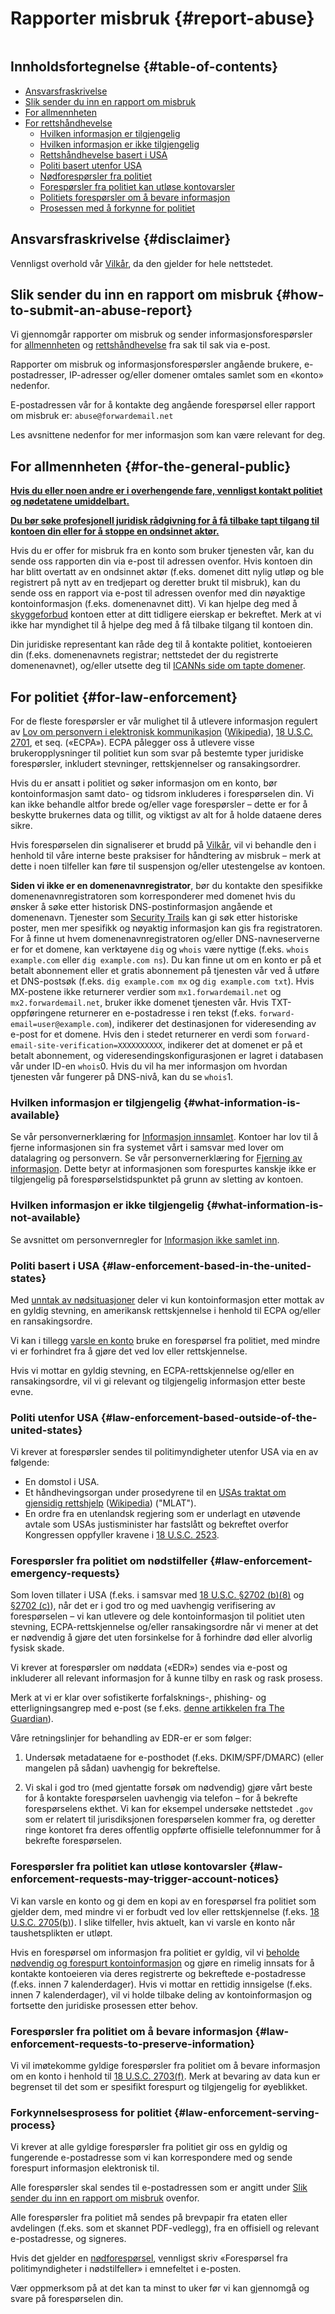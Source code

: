 # Rapporter misbruk {#report-abuse}

<img loading="lazy" src="/img/articles/report-abuse.webp" alt="" class="rounded-lg" />

## Innholdsfortegnelse {#table-of-contents}

* [Ansvarsfraskrivelse](#disclaimer)
* [Slik sender du inn en rapport om misbruk](#how-to-submit-an-abuse-report)
* [For allmennheten](#for-the-general-public)
* [For rettshåndhevelse](#for-law-enforcement)
  * [Hvilken informasjon er tilgjengelig](#what-information-is-available)
  * [Hvilken informasjon er ikke tilgjengelig](#what-information-is-not-available)
  * [Rettshåndhevelse basert i USA](#law-enforcement-based-in-the-united-states)
  * [Politi basert utenfor USA](#law-enforcement-based-outside-of-the-united-states)
  * [Nødforespørsler fra politiet](#law-enforcement-emergency-requests)
  * [Forespørsler fra politiet kan utløse kontovarsler](#law-enforcement-requests-may-trigger-account-notices)
  * [Politiets forespørsler om å bevare informasjon](#law-enforcement-requests-to-preserve-information)
  * [Prosessen med å forkynne for politiet](#law-enforcement-serving-process)

## Ansvarsfraskrivelse {#disclaimer}

Vennligst overhold vår [Vilkår](/terms), da den gjelder for hele nettstedet.

## Slik sender du inn en rapport om misbruk {#how-to-submit-an-abuse-report}

Vi gjennomgår rapporter om misbruk og sender informasjonsforespørsler for [allmennheten](#for-the-general-public) og [rettshåndhevelse](#for-law-enforcement) fra sak til sak via e-post.

Rapporter om misbruk og informasjonsforespørsler angående brukere, e-postadresser, IP-adresser og/eller domener omtales samlet som en «konto» nedenfor.

E-postadressen vår for å kontakte deg angående forespørsel eller rapport om misbruk er: `abuse@forwardemail.net`

Les avsnittene nedenfor for mer informasjon som kan være relevant for deg.

## For allmennheten {#for-the-general-public}

<u>**Hvis du eller noen andre er i overhengende fare, vennligst kontakt politiet og nødetatene umiddelbart.**</u>

<u>**Du bør søke profesjonell juridisk rådgivning for å få tilbake tapt tilgang til kontoen din eller for å stoppe en ondsinnet aktør.**</u>

Hvis du er offer for misbruk fra en konto som bruker tjenesten vår, kan du sende oss rapporten din via e-post til adressen ovenfor. Hvis kontoen din har blitt overtatt av en ondsinnet aktør (f.eks. domenet ditt nylig utløp og ble registrert på nytt av en tredjepart og deretter brukt til misbruk), kan du sende oss en rapport via e-post til adressen ovenfor med din nøyaktige kontoinformasjon (f.eks. domenenavnet ditt). Vi kan hjelpe deg med å [skyggeforbud](https://en.wikipedia.org/wiki/Shadow_banning) kontoen etter at ditt tidligere eierskap er bekreftet. Merk at vi ikke har myndighet til å hjelpe deg med å få tilbake tilgang til kontoen din.

Din juridiske representant kan råde deg til å kontakte politiet, kontoeieren din (f.eks. domenenavnets registrar; nettstedet der du registrerte domenenavnet), og/eller utsette deg til [ICANNs side om tapte domener](https://www.icann.org/resources/pages/lost-domain-names).

## For politiet {#for-law-enforcement}

For de fleste forespørsler er vår mulighet til å utlevere informasjon regulert av [Lov om personvern i elektronisk kommunikasjon](https://bja.ojp.gov/program/it/privacy-civil-liberties/authorities/statutes/1285) ([Wikipedia](https://en.wikipedia.org/wiki/Electronic_Communications_Privacy_Act)), [18 U.S.C. 2701](https://www.govinfo.gov/link/uscode/18/2701), et seq. («ECPA»). ECPA pålegger oss å utlevere visse brukeropplysninger til politiet kun som svar på bestemte typer juridiske forespørsler, inkludert stevninger, rettskjennelser og ransakingsordrer.

Hvis du er ansatt i politiet og søker informasjon om en konto, bør kontoinformasjon samt dato- og tidsrom inkluderes i forespørselen din. Vi kan ikke behandle altfor brede og/eller vage forespørsler – dette er for å beskytte brukernes data og tillit, og viktigst av alt for å holde dataene deres sikre.

Hvis forespørselen din signaliserer et brudd på [Vilkår](/terms), vil vi behandle den i henhold til våre interne beste praksiser for håndtering av misbruk – merk at dette i noen tilfeller kan føre til suspensjon og/eller utestengelse av kontoen.

**Siden vi ikke er en domenenavnregistrator**, bør du kontakte den spesifikke domenenavnregistratoren som korresponderer med domenet hvis du ønsker å søke etter historisk DNS-postinformasjon angående et domenenavn. Tjenester som [Security Trails]() kan gi søk etter historiske poster, men mer spesifikk og nøyaktig informasjon kan gis fra registratoren. For å finne ut hvem domenenavnregistratoren og/eller DNS-navneserverne er for et domene, kan verktøyene `dig` og `whois` være nyttige (f.eks. `whois example.com` eller `dig example.com ns`). Du kan finne ut om en konto er på et betalt abonnement eller et gratis abonnement på tjenesten vår ved å utføre et DNS-postsøk (f.eks. `dig example.com mx` og `dig example.com txt`). Hvis MX-postene ikke returnerer verdier som `mx1.forwardemail.net` og `mx2.forwardemail.net`, bruker ikke domenet tjenesten vår. Hvis TXT-oppføringene returnerer en e-postadresse i ren tekst (f.eks. `forward-email=user@example.com`), indikerer det destinasjonen for videresending av e-post for et domene. Hvis den i stedet returnerer en verdi som `forward-email-site-verification=XXXXXXXXXX`, indikerer det at domenet er på et betalt abonnement, og videresendingskonfigurasjonen er lagret i databasen vår under ID-en `whois`0. Hvis du vil ha mer informasjon om hvordan tjenesten vår fungerer på DNS-nivå, kan du se `whois`1.

### Hvilken informasjon er tilgjengelig {#what-information-is-available}

Se vår personvernerklæring for [Informasjon innsamlet](/privacy#information-collected). Kontoer har lov til å fjerne informasjonen sin fra systemet vårt i samsvar med lover om datalagring og personvern. Se vår personvernerklæring for [Fjerning av informasjon](/privacy#information-removal). Dette betyr at informasjonen som forespurtes kanskje ikke er tilgjengelig på forespørselstidspunktet på grunn av sletting av kontoen.

### Hvilken informasjon er ikke tilgjengelig {#what-information-is-not-available}

Se avsnittet om personvernregler for [Informasjon ikke samlet inn](/privacy#information-not-collected).

### Politi basert i USA {#law-enforcement-based-in-the-united-states}

Med [unntak av nødsituasjoner](#law-enforcement-emergency-requests) deler vi kun kontoinformasjon etter mottak av en gyldig stevning, en amerikansk rettskjennelse i henhold til ECPA og/eller en ransakingsordre.

Vi kan i tillegg [varsle en konto](#law-enforcement-requests-may-trigger-account-notices) bruke en forespørsel fra politiet, med mindre vi er forhindret fra å gjøre det ved lov eller rettskjennelse.

Hvis vi mottar en gyldig stevning, en ECPA-rettskjennelse og/eller en ransakingsordre, vil vi gi relevant og tilgjengelig informasjon etter beste evne.

### Politi utenfor USA {#law-enforcement-based-outside-of-the-united-states}

Vi krever at forespørsler sendes til politimyndigheter utenfor USA via en av følgende:

* En domstol i USA.
* Et håndhevingsorgan under prosedyrene til en [USAs traktat om gjensidig rettshjelp](https://www.justice.gov/criminal-oia/file/1498806/download) ([Wikipedia](https://en.wikipedia.org/wiki/Mutual_legal_assistance_treaty)) ("MLAT").
* En ordre fra en utenlandsk regjering som er underlagt en utøvende avtale som USAs justisminister har fastslått og bekreftet overfor Kongressen oppfyller kravene i [18 U.S.C. 2523](https://www.govinfo.gov/link/uscode/18/2523).

### Forespørsler fra politiet om nødstilfeller {#law-enforcement-emergency-requests}

Som loven tillater i USA (f.eks. i samsvar med [18 U.S.C. §2702 (b)(8)](https://www.law.cornell.edu/uscode/text/18/2702#:\~:text=\(8\)to%20a%20governmental%20entity%20if%20the%20provider%20in%20good%20faith%20believes%20that%20an%20emergency%20involverer%20fare%20for%20død%20eller%20alvorlig%20fysisk%20skade%20for%20enhver%20person%20krever%20opplysning%20uten%20forsinkelse%20av%20kommunikasjon%20relatert%20nødsituasjonen%20eller) og [§2702 (c)](https://www.law.cornell.edu/uscode/text/18/2702#:\~:text=\(c\)Unntak%20for%20Offentliggjøring%20av%20kunde%20oppføringer.%20En%20leverandør%20beskrevet%20i%20underavsnitt%20\(a\)%20kan%20avsløre%20en%20oppføring%20eller%20annen%20informasjon%20som%20vedrører%20en%20abonnent%20til%20eller%20kunde%20av%20slik%20tjeneste%20\(ikke%20inkludert%20innholdet%20av%20kommunikasjon%20dekket%20av%20underavsnitt%20\(a\)\(1\)%20eller%20\(a\)\(2\)\)%2%80%94)), når det er i god tro og med uavhengig verifisering av forespørselen – vi kan utlevere og dele kontoinformasjon til politiet uten stevning, ECPA-rettskjennelse og/eller ransakingsordre når vi mener at det er nødvendig å gjøre det uten forsinkelse for å forhindre død eller alvorlig fysisk skade.

Vi krever at forespørsler om nøddata («EDR») sendes via e-post og inkluderer all relevant informasjon for å kunne tilby en rask og rask prosess.

Merk at vi er klar over sofistikerte forfalsknings-, phishing- og etterligningsangrep med e-post (se f.eks. [denne artikkelen fra The Guardian](https://www.theguardian.com/technology/2022/apr/04/us-law-enforcement-agencies-access-your-data-apple-meta#:\~:text=A%20hack%20using%20a%20forged%20legal%20request%20that%20exposed%20consumer%20data%20collected%20by%20Apple%20and%20Meta%20shed%20light%20on%20the%20reach%20of%20the%20law)).

Våre retningslinjer for behandling av EDR-er er som følger:

1. Undersøk metadataene for e-posthodet (f.eks. DKIM/SPF/DMARC) (eller mangelen på sådan) uavhengig for bekreftelse.

2. Vi skal i god tro (med gjentatte forsøk om nødvendig) gjøre vårt beste for å kontakte forespørselen uavhengig via telefon – for å bekrefte forespørselens ekthet. Vi kan for eksempel undersøke nettstedet `.gov` som er relatert til jurisdiksjonen forespørselen kommer fra, og deretter ringe kontoret fra deres offentlig oppførte offisielle telefonnummer for å bekrefte forespørselen.

### Forespørsler fra politiet kan utløse kontovarsler {#law-enforcement-requests-may-trigger-account-notices}

Vi kan varsle en konto og gi dem en kopi av en forespørsel fra politiet som gjelder dem, med mindre vi er forbudt ved lov eller rettskjennelse (f.eks. [18 U.S.C. 2705(b)](https://www.govinfo.gov/link/uscode/18/2705)). I slike tilfeller, hvis aktuelt, kan vi varsle en konto når taushetsplikten er utløpt.

Hvis en forespørsel om informasjon fra politiet er gyldig, vil vi [beholde nødvendig og forespurt kontoinformasjon](#law-enforcement-requests-to-preserve-information) og gjøre en rimelig innsats for å kontakte kontoeieren via deres registrerte og bekreftede e-postadresse (f.eks. innen 7 kalenderdager). Hvis vi mottar en rettidig innsigelse (f.eks. innen 7 kalenderdager), vil vi holde tilbake deling av kontoinformasjon og fortsette den juridiske prosessen etter behov.

### Forespørsler fra politiet om å bevare informasjon {#law-enforcement-requests-to-preserve-information}

Vi vil imøtekomme gyldige forespørsler fra politiet om å bevare informasjon om en konto i henhold til [18 U.S.C. 2703(f)](https://www.govinfo.gov/link/uscode/18/2703). Merk at bevaring av data kun er begrenset til det som er spesifikt forespurt og tilgjengelig for øyeblikket.

### Forkynnelsesprosess for politiet {#law-enforcement-serving-process}

Vi krever at alle gyldige forespørsler fra politiet gir oss en gyldig og fungerende e-postadresse som vi kan korrespondere med og sende forespurt informasjon elektronisk til.

Alle forespørsler skal sendes til e-postadressen som er angitt under [Slik sender du inn en rapport om misbruk](#how-to-submit-an-abuse-report) ovenfor.

Alle forespørsler fra politiet må sendes på brevpapir fra etaten eller avdelingen (f.eks. som et skannet PDF-vedlegg), fra en offisiell og relevant e-postadresse, og signeres.

Hvis det gjelder en [nødforespørsel](#law-enforcement-emergency-requests), vennligst skriv «Forespørsel fra politimyndigheter i nødstilfeller» i emnefeltet i e-posten.

Vær oppmerksom på at det kan ta minst to uker før vi kan gjennomgå og svare på forespørselen din.